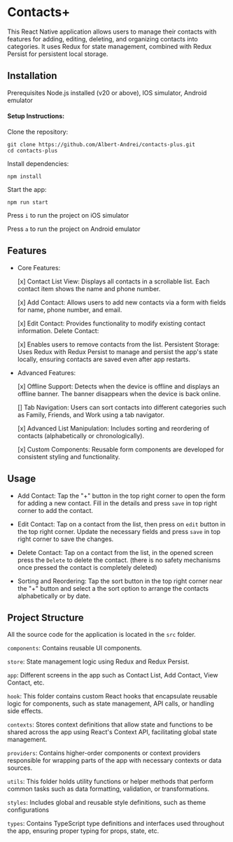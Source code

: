 # Contacts+

This React Native application allows users to manage their contacts with features for adding, editing, deleting, and organizing contacts into categories. It uses Redux for state management, combined with Redux Persist for persistent local storage.

## Installation

Prerequisites
Node.js installed (v20 or above), IOS simulator, Android emulator

#### Setup Instructions:

Clone the repository:

```
git clone https://github.com/Albert-Andrei/contacts-plus.git
cd contacts-plus
```

Install dependencies:

```
npm install
```

Start the app:

```
npm run start
```

Press `i` to run the project on iOS simulator

Press `a` to run the project on Android emulator

## Features

- Core Features:

  [x] Contact List View: Displays all contacts in a scrollable list. Each contact item shows the name and phone number.

  [x] Add Contact: Allows users to add new contacts via a form with fields for name, phone number, and email.

  [x] Edit Contact: Provides functionality to modify existing contact information.
  Delete Contact:

  [x] Enables users to remove contacts from the list.
  Persistent Storage: Uses Redux with Redux Persist to manage and persist the app's state locally, ensuring contacts are saved even after app restarts.

- Advanced Features:

  [x] Offline Support: Detects when the device is offline and displays an offline banner. The banner disappears when the device is back online.

  [] Tab Navigation: Users can sort contacts into different categories such as Family, Friends, and Work using a tab navigator.

  [x] Advanced List Manipulation: Includes sorting and reordering of contacts (alphabetically or chronologically).

  [x] Custom Components: Reusable form components are developed for consistent styling and functionality.

## Usage

- Add Contact: Tap the "+" button in the top right corner to open the form for adding a new contact. Fill in the details and press `save` in top right corner to add the contact.

- Edit Contact: Tap on a contact from the list, then press on `edit` button in the top right corner. Update the necessary fields and press `save` in top right corner to save the changes.

- Delete Contact: Tap on a contact from the list, in the opened screen press the `Delete` to delete the contact. (there is no safety mechanisms once pressed the contact is completely deleted)

- Sorting and Reordering: Tap the sort button in the top right corner near the "+" button and select a the sort option to arrange the contacts alphabetically or by date.

## Project Structure

All the source code for the application is located in the `src` folder.

`components`: Contains reusable UI components.

`store`: State management logic using Redux and Redux Persist.

`app`: Different screens in the app such as Contact List, Add Contact, View Contact, etc.

`hook`: This folder contains custom React hooks that encapsulate reusable logic for components, such as state management, API calls, or handling side effects.

`contexts`: Stores context definitions that allow state and functions to be shared across the app using React's Context API, facilitating global state management.

`providers`: Contains higher-order components or context providers responsible for wrapping parts of the app with necessary contexts or data sources.

`utils`: This folder holds utility functions or helper methods that perform common tasks such as data formatting, validation, or transformations.

`styles`: Includes global and reusable style definitions, such as theme configurations

`types`: Contains TypeScript type definitions and interfaces used throughout the app, ensuring proper typing for props, state, etc.
